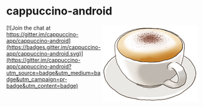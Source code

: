 # cappuccino-android

<img src="cappuccino.png" width="250" align="right">

[![Join the chat at https://gitter.im/cappuccino-app/cappuccino-android](https://badges.gitter.im/cappuccino-app/cappuccino-android.svg)](https://gitter.im/cappuccino-app/cappuccino-android?utm_source=badge&utm_medium=badge&utm_campaign=pr-badge&utm_content=badge)
